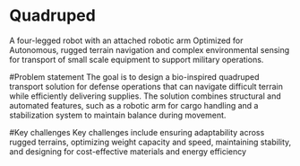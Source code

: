 # Quadruped
A four-legged robot with an attached robotic arm Optimized for Autonomous,
rugged terrain navigation and complex environmental sensing for transport of small scale equipment to support military operations.

#Problem statement 
The goal is to design a bio-inspired quadruped transport solution for defense operations that can navigate difficult terrain while efficiently delivering supplies. 
The solution combines structural and automated features, such as a robotic arm for cargo handling and a 
stabilization system to maintain balance during movement.

#Key challenges
Key challenges include ensuring adaptability across rugged terrains, optimizing weight capacity and speed, maintaining stability, and designing for cost-effective materials and energy efficiency
